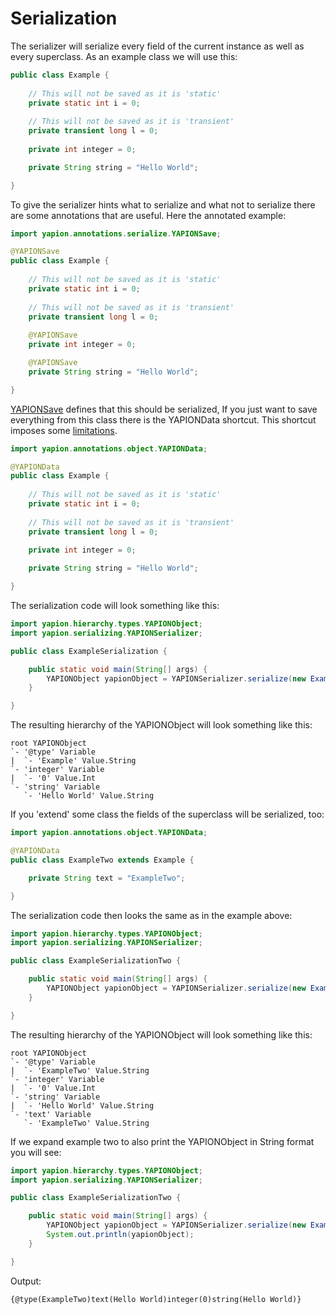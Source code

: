 # Serialization

The serializer will serialize every field of the current instance as well as every superclass.
As an example class we will use this:
```java
public class Example {
    
    // This will not be saved as it is 'static'
    private static int i = 0;
    
    // This will not be saved as it is 'transient'
    private transient long l = 0;
    
    private int integer = 0;

    private String string = "Hello World";

}
```

To give the serializer hints what to serialize and what not to serialize there are some annotations that are useful.
Here the annotated example:
```java
import yapion.annotations.serialize.YAPIONSave;

@YAPIONSave
public class Example {
    
    // This will not be saved as it is 'static'
    private static int i = 0;
    
    // This will not be saved as it is 'transient'
    private transient long l = 0;
    
    @YAPIONSave
    private int integer = 0;

    @YAPIONSave
    private String string = "Hello World";

}
```

[YAPIONSave](https://github.com/yoyosource/YAPION/blob/master/src/main/java/yapion/annotations/serialize/YAPIONSave.java) defines that this should be serialized, If you just want to save everything from this class there is the YAPIONData shortcut. This shortcut imposes some [limitations](https://github.com/yoyosource/YAPION/blob/master/src/main/java/yapion/annotations/object/YAPIONData.java).
```java
import yapion.annotations.object.YAPIONData;

@YAPIONData
public class Example {
    
    // This will not be saved as it is 'static'
    private static int i = 0;
    
    // This will not be saved as it is 'transient'
    private transient long l = 0;
    
    private int integer = 0;

    private String string = "Hello World";

}
```

The serialization code will look something like this:

```java
import yapion.hierarchy.types.YAPIONObject;
import yapion.serializing.YAPIONSerializer;

public class ExampleSerialization {

    public static void main(String[] args) {
        YAPIONObject yapionObject = YAPIONSerializer.serialize(new Example());
    }

}
```

The resulting hierarchy of the YAPIONObject will look something like this:

```
root YAPIONObject
`- '@type' Variable
|  `- 'Example' Value.String
`- 'integer' Variable
|  `- '0' Value.Int
`- 'string' Variable
   `- 'Hello World' Value.String
```

If you 'extend' some class the fields of the superclass will be serialized, too:

```java
import yapion.annotations.object.YAPIONData;

@YAPIONData
public class ExampleTwo extends Example {

    private String text = "ExampleTwo";

}
```

The serialization code then looks the same as in the example above:

```java
import yapion.hierarchy.types.YAPIONObject;
import yapion.serializing.YAPIONSerializer;

public class ExampleSerializationTwo {

    public static void main(String[] args) {
        YAPIONObject yapionObject = YAPIONSerializer.serialize(new ExampleTwo());
    }

}
```

The resulting hierarchy of the YAPIONObject will look something like this:

```
root YAPIONObject
`- '@type' Variable
|  `- 'ExampleTwo' Value.String
`- 'integer' Variable
|  `- '0' Value.Int
`- 'string' Variable
|  `- 'Hello World' Value.String
`- 'text' Variable
   `- 'ExampleTwo' Value.String
```

If we expand example two to also print the YAPIONObject in String format you will see:

```java
import yapion.hierarchy.types.YAPIONObject;
import yapion.serializing.YAPIONSerializer;

public class ExampleSerializationTwo {

    public static void main(String[] args) {
        YAPIONObject yapionObject = YAPIONSerializer.serialize(new ExampleTwo());
        System.out.println(yapionObject);
    }

}
```

Output:
```
{@type(ExampleTwo)text(Hello World)integer(0)string(Hello World)}
```